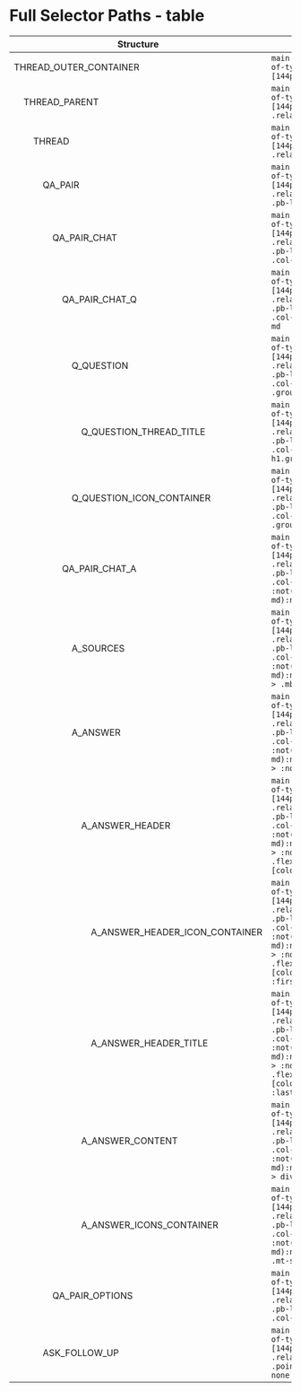 # Full Selector Paths - table

| Structure                                                                                                                                                                                                                      | Full Path                                                                                                                                                                        |
| ------------------------------------------------------------------------------------------------------------------------------------------------------------------------------------------------------------------------------ | -------------------------------------------------------------------------------------------------------------------------------------------------------------------------------- |
| THREAD_OUTER_CONTAINER                                                                                                                                                                                                         | `main .isolate:nth-of-type(2) .pb-\[144px\]`                                                                                                                                     |
| &nbsp;&nbsp;&nbsp;&nbsp;THREAD_PARENT                                                                                                                                                                                          | `main .isolate:nth-of-type(2) .pb-\[144px\] > .relative`                                                                                                                         |
| &nbsp;&nbsp;&nbsp;&nbsp;&nbsp;&nbsp;&nbsp;&nbsp;THREAD                                                                                                                                                                         | `main .isolate:nth-of-type(2) .pb-\[144px\] > .relative > div`                                                                                                                   |
| &nbsp;&nbsp;&nbsp;&nbsp;&nbsp;&nbsp;&nbsp;&nbsp;&nbsp;&nbsp;&nbsp;&nbsp;QA_PAIR                                                                                                                                                | `main .isolate:nth-of-type(2) .pb-\[144px\] > .relative > div > .pb-lg`                                                                                                          |
| &nbsp;&nbsp;&nbsp;&nbsp;&nbsp;&nbsp;&nbsp;&nbsp;&nbsp;&nbsp;&nbsp;&nbsp;&nbsp;&nbsp;&nbsp;&nbsp;QA_PAIR_CHAT                                                                                                                   | `main .isolate:nth-of-type(2) .pb-\[144px\] > .relative > div > .pb-lg > div > .col-span-8`                                                                                      |
| &nbsp;&nbsp;&nbsp;&nbsp;&nbsp;&nbsp;&nbsp;&nbsp;&nbsp;&nbsp;&nbsp;&nbsp;&nbsp;&nbsp;&nbsp;&nbsp;&nbsp;&nbsp;&nbsp;&nbsp;QA_PAIR_CHAT_Q                                                                                         | `main .isolate:nth-of-type(2) .pb-\[144px\] > .relative > div > .pb-lg > div > .col-span-8 > .my-md`                                                                             |
| &nbsp;&nbsp;&nbsp;&nbsp;&nbsp;&nbsp;&nbsp;&nbsp;&nbsp;&nbsp;&nbsp;&nbsp;&nbsp;&nbsp;&nbsp;&nbsp;&nbsp;&nbsp;&nbsp;&nbsp;&nbsp;&nbsp;&nbsp;&nbsp;Q_QUESTION                                                                     | `main .isolate:nth-of-type(2) .pb-\[144px\] > .relative > div > .pb-lg > div > .col-span-8 .group\/query`                                                                        |
| &nbsp;&nbsp;&nbsp;&nbsp;&nbsp;&nbsp;&nbsp;&nbsp;&nbsp;&nbsp;&nbsp;&nbsp;&nbsp;&nbsp;&nbsp;&nbsp;&nbsp;&nbsp;&nbsp;&nbsp;&nbsp;&nbsp;&nbsp;&nbsp;&nbsp;&nbsp;&nbsp;&nbsp;Q_QUESTION_THREAD_TITLE                                | `main .isolate:nth-of-type(2) .pb-\[144px\] > .relative > div > .pb-lg > div > .col-span-8 h1.group\/query`                                                                      |
| &nbsp;&nbsp;&nbsp;&nbsp;&nbsp;&nbsp;&nbsp;&nbsp;&nbsp;&nbsp;&nbsp;&nbsp;&nbsp;&nbsp;&nbsp;&nbsp;&nbsp;&nbsp;&nbsp;&nbsp;&nbsp;&nbsp;&nbsp;&nbsp;Q_QUESTION_ICON_CONTAINER                                                      | `main .isolate:nth-of-type(2) .pb-\[144px\] > .relative > div > .pb-lg > div > .col-span-8 .group\/query + div`                                                                  |
| &nbsp;&nbsp;&nbsp;&nbsp;&nbsp;&nbsp;&nbsp;&nbsp;&nbsp;&nbsp;&nbsp;&nbsp;&nbsp;&nbsp;&nbsp;&nbsp;&nbsp;&nbsp;&nbsp;&nbsp;QA_PAIR_CHAT_A                                                                                         | `main .isolate:nth-of-type(2) .pb-\[144px\] > .relative > div > .pb-lg > div > .col-span-8 > :not(.my-md):not([class=''])`                                                       |
| &nbsp;&nbsp;&nbsp;&nbsp;&nbsp;&nbsp;&nbsp;&nbsp;&nbsp;&nbsp;&nbsp;&nbsp;&nbsp;&nbsp;&nbsp;&nbsp;&nbsp;&nbsp;&nbsp;&nbsp;&nbsp;&nbsp;&nbsp;&nbsp;A_SOURCES                                                                      | `main .isolate:nth-of-type(2) .pb-\[144px\] > .relative > div > .pb-lg > div > .col-span-8 > :not(.my-md):not([class='']) > .mb-lg`                                              |
| &nbsp;&nbsp;&nbsp;&nbsp;&nbsp;&nbsp;&nbsp;&nbsp;&nbsp;&nbsp;&nbsp;&nbsp;&nbsp;&nbsp;&nbsp;&nbsp;&nbsp;&nbsp;&nbsp;&nbsp;&nbsp;&nbsp;&nbsp;&nbsp;A_ANSWER                                                                       | `main .isolate:nth-of-type(2) .pb-\[144px\] > .relative > div > .pb-lg > div > .col-span-8 > :not(.my-md):not([class='']) > :not(.mb-lg)`                                        |
| &nbsp;&nbsp;&nbsp;&nbsp;&nbsp;&nbsp;&nbsp;&nbsp;&nbsp;&nbsp;&nbsp;&nbsp;&nbsp;&nbsp;&nbsp;&nbsp;&nbsp;&nbsp;&nbsp;&nbsp;&nbsp;&nbsp;&nbsp;&nbsp;&nbsp;&nbsp;&nbsp;&nbsp;A_ANSWER_HEADER                                        | `main .isolate:nth-of-type(2) .pb-\[144px\] > .relative > div > .pb-lg > div > .col-span-8 > :not(.my-md):not([class='']) > :not(.mb-lg) > .flex [color="super"]`                |
| &nbsp;&nbsp;&nbsp;&nbsp;&nbsp;&nbsp;&nbsp;&nbsp;&nbsp;&nbsp;&nbsp;&nbsp;&nbsp;&nbsp;&nbsp;&nbsp;&nbsp;&nbsp;&nbsp;&nbsp;&nbsp;&nbsp;&nbsp;&nbsp;&nbsp;&nbsp;&nbsp;&nbsp;&nbsp;&nbsp;&nbsp;&nbsp;A_ANSWER_HEADER_ICON_CONTAINER | `main .isolate:nth-of-type(2) .pb-\[144px\] > .relative > div > .pb-lg > div > .col-span-8 > :not(.my-md):not([class='']) > :not(.mb-lg) > .flex [color="super"] > :first-child` |
| &nbsp;&nbsp;&nbsp;&nbsp;&nbsp;&nbsp;&nbsp;&nbsp;&nbsp;&nbsp;&nbsp;&nbsp;&nbsp;&nbsp;&nbsp;&nbsp;&nbsp;&nbsp;&nbsp;&nbsp;&nbsp;&nbsp;&nbsp;&nbsp;&nbsp;&nbsp;&nbsp;&nbsp;&nbsp;&nbsp;&nbsp;&nbsp;A_ANSWER_HEADER_TITLE          | `main .isolate:nth-of-type(2) .pb-\[144px\] > .relative > div > .pb-lg > div > .col-span-8 > :not(.my-md):not([class='']) > :not(.mb-lg) > .flex [color="super"] > :last-child`  |
| &nbsp;&nbsp;&nbsp;&nbsp;&nbsp;&nbsp;&nbsp;&nbsp;&nbsp;&nbsp;&nbsp;&nbsp;&nbsp;&nbsp;&nbsp;&nbsp;&nbsp;&nbsp;&nbsp;&nbsp;&nbsp;&nbsp;&nbsp;&nbsp;&nbsp;&nbsp;&nbsp;&nbsp;A_ANSWER_CONTENT                                       | `main .isolate:nth-of-type(2) .pb-\[144px\] > .relative > div > .pb-lg > div > .col-span-8 > :not(.my-md):not([class='']) > div > .mb-md`                                        |
| &nbsp;&nbsp;&nbsp;&nbsp;&nbsp;&nbsp;&nbsp;&nbsp;&nbsp;&nbsp;&nbsp;&nbsp;&nbsp;&nbsp;&nbsp;&nbsp;&nbsp;&nbsp;&nbsp;&nbsp;&nbsp;&nbsp;&nbsp;&nbsp;&nbsp;&nbsp;&nbsp;&nbsp;A_ANSWER_ICONS_CONTAINER                               | `main .isolate:nth-of-type(2) .pb-\[144px\] > .relative > div > .pb-lg > div > .col-span-8 > :not(.my-md):not([class='']) .mt-sm`                                                |
| &nbsp;&nbsp;&nbsp;&nbsp;&nbsp;&nbsp;&nbsp;&nbsp;&nbsp;&nbsp;&nbsp;&nbsp;&nbsp;&nbsp;&nbsp;&nbsp;QA_PAIR_OPTIONS                                                                                                                | `main .isolate:nth-of-type(2) .pb-\[144px\] > .relative > div > .pb-lg > div > .col-span-4`                                                                                      |
| &nbsp;&nbsp;&nbsp;&nbsp;&nbsp;&nbsp;&nbsp;&nbsp;&nbsp;&nbsp;&nbsp;&nbsp;ASK_FOLLOW_UP                                                                                                                                          | `main .isolate:nth-of-type(2) .pb-\[144px\] > .relative > div > .pointer-events-none`                                                                                            |
